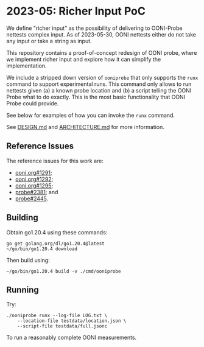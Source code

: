 # 2023-05: Richer Input PoC

We define "richer input" as the possibility of delivering to OONI-Probe
nettests complex input. As of 2023-05-30, OONI nettests either do not
take any input or take a string as input.

This repository contains a proof-of-concept redesign of OONI probe,
where we implement richer input and explore how it can simplify the
implementation.

We include a stripped down version of `ooniprobe` that only supports
the `runx` command to support experimental runs. This command only
allows to run nettests given (a) a known probe location and (b) a script
telling the OONI Probe what to do exactly. This is the most basic
functionality that OONI Probe could provide.

See below for examples of how you can invoke the `runx` command.

See [DESIGN.md](DESIGN.md) and [ARCHITECTURE.md](ARCHITECTURE.md)
for more information.

## Reference Issues

The reference issues for this work are:

- [ooni.org#1291](https://github.com/ooni/ooni.org/issues/1291);
- [ooni.org#1292](https://github.com/ooni/ooni.org/issues/1292);
- [ooni.org#1295](https://github.com/ooni/ooni.org/issues/1295);
- [probe#2381](https://github.com/ooni/probe/issues/2381); and
- [probe#2445](https://github.com/ooni/probe/issues/2445).

## Building

Obtain go1.20.4 using these commands:

```console
go get golang.org/dl/go1.20.4@latest
~/go/bin/go1.20.4 download
```

Then build using:

```console
~/go/bin/go1.20.4 build -v ./cmd/ooniprobe
```

## Running

Try:

```console
./ooniprobe runx --log-file LOG.txt \
	--location-file testdata/location.json \
	--script-file testdata/full.jsonc
```

To run a reasonably complete OONI measurements.
